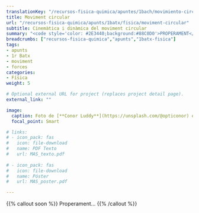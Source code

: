 ```yaml
---
translationKey: "/recursos-fisica-quimica/apuntes/1bach/movimiento-circular"
title: Moviment circular
url: "/recursos-fisica-quimica/apunts/1batx/fisica/moviment-circular"
subtitle: Cinemàtica i dinàmica del moviment circular
summary: "<code style='color: #2E3440;background:#88C0D0'>PROPERAMENT</code> <br> Cinemàtica i dinàmica del moviment circular."
breadcrumbs: ["recursos-fisica-quimica","apunts","1batx-fisica"]
tags:
- apunts
- 1r Batx
- moviment
- forces
categories:
- Física
weight: 5

# Optional external URL for project (replaces project detail page).
external_link: ""

image:
  caption: Foto de [**Conor Luddy**](https://unsplash.com/@opticonor) en [Unsplash](https://unsplash.com)
  focal_point: Smart

# links:
# - icon_pack: fas
#   icon: file-download
#   name: PDF Texto
#   url: MAS_texto.pdf
  
# - icon_pack: fas
#   icon: file-download
#   name: Póster
#   url: MAS_poster.pdf

---
```


{{% callout soon %}}
Properament...
{{% /callout %}}
